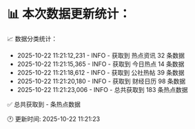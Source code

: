 📊 本次数据更新统计：
==========================

📈 数据分类统计：
- 2025-10-22 11:21:12,231 - INFO - 获取到 热点资讯 32 条数据
- 2025-10-22 11:21:15,365 - INFO - 获取到 今日热点 14 条数据
- 2025-10-22 11:21:18,612 - INFO - 获取到 公社热帖 39 条数据
- 2025-10-22 11:21:20,180 - INFO - 获取到 财经日历 98 条数据
- 2025-10-22 11:21:23,006 - INFO - 总共获取到 183 条热点数据

✅ 总共获取到 - 条热点数据

🕐 更新时间: 2025-10-22 11:21:23
